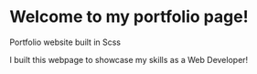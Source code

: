 # Welcome to my portfolio page!

Portfolio website built in Scss

I built this webpage to showcase my skills as a Web Developer!